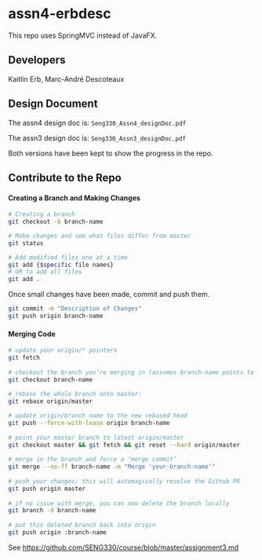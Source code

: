 # assn4-erbdesc
This repo uses SpringMVC instead of JavaFX.

## Developers

Kaitlin Erb,
Marc-André Descoteaux

## Design Document

The assn4 design doc is: `Seng330_Assn4_designDoc.pdf`

The assn3 design doc is: `Seng330_Assn3_designDoc.pdf`

Both versions have been kept to show the progress in the repo.

## Contribute to the Repo

#### Creating a Branch and Making Changes

```bash
# Creating a branch
git checkout -b branch-name

# Make changes and see what files differ from master
git status

# Add modified files one at a time
git add {$specific file names}
# OR to add all files
git add .
```

Once small changes have been made, commit and push them.
```bash
git commit -m "Description of Changes"
git push origin branch-name
```

#### Merging Code

```bash
# update your origin/* pointers
git fetch
 
# checkout the branch you’re merging in (assumes branch-name points to origin/branch-name)
git checkout branch-name
 
# rebase the whole branch onto master:
git rebase origin/master

# update origin/branch name to the new rebased head
git push --force-with-lease origin branch-name
 
# point your master branch to latest origin/master
git checkout master && git fetch && git reset --hard origin/master
 
# merge in the branch and force a ‘merge commit’
git merge --no-ff branch-name -m "Merge 'your-branch-name'"
 
# push your changes; this will automagically resolve the Github PR
git push origin master
 
# if no issue with merge, you can now delete the branch locally
git branch -d branch-name
 
# put this deleted branch back into origin
git push origin :branch-name
```

See https://github.com/SENG330/course/blob/master/assignment3.md
